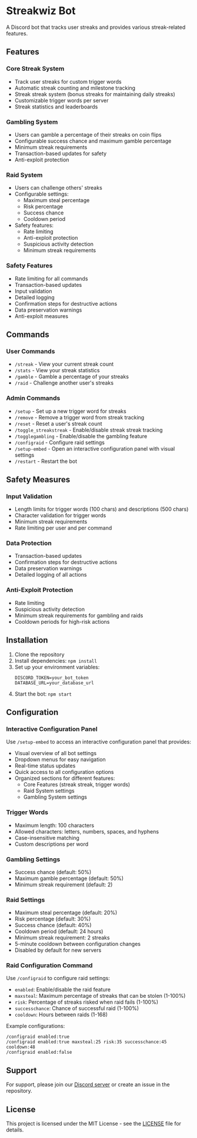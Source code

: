 # Streakwiz Bot

A Discord bot that tracks user streaks and provides various streak-related features.

## Features

### Core Streak System
- Track user streaks for custom trigger words
- Automatic streak counting and milestone tracking
- Streak streak system (bonus streaks for maintaining daily streaks)
- Customizable trigger words per server
- Streak statistics and leaderboards

### Gambling System
- Users can gamble a percentage of their streaks on coin flips
- Configurable success chance and maximum gamble percentage
- Minimum streak requirements
- Transaction-based updates for safety
- Anti-exploit protection

### Raid System
- Users can challenge others' streaks
- Configurable settings:
  - Maximum steal percentage
  - Risk percentage
  - Success chance
  - Cooldown period
- Safety features:
  - Rate limiting
  - Anti-exploit protection
  - Suspicious activity detection
  - Minimum streak requirements

### Safety Features
- Rate limiting for all commands
- Transaction-based updates
- Input validation
- Detailed logging
- Confirmation steps for destructive actions
- Data preservation warnings
- Anti-exploit measures

## Commands

### User Commands
- `/streak` - View your current streak count
- `/stats` - View your streak statistics
- `/gamble` - Gamble a percentage of your streaks
- `/raid` - Challenge another user's streaks

### Admin Commands
- `/setup` - Set up a new trigger word for streaks
- `/remove` - Remove a trigger word from streak tracking
- `/reset` - Reset a user's streak count
- `/toggle_streakstreak` - Enable/disable streak streak tracking
- `/togglegambling` - Enable/disable the gambling feature
- `/configraid` - Configure raid settings
- `/setup-embed` - Open an interactive configuration panel with visual settings
- `/restart` - Restart the bot

## Safety Measures

### Input Validation
- Length limits for trigger words (100 chars) and descriptions (500 chars)
- Character validation for trigger words
- Minimum streak requirements
- Rate limiting per user and per command

### Data Protection
- Transaction-based updates
- Confirmation steps for destructive actions
- Data preservation warnings
- Detailed logging of all actions

### Anti-Exploit Protection
- Rate limiting
- Suspicious activity detection
- Minimum streak requirements for gambling and raids
- Cooldown periods for high-risk actions

## Installation

1. Clone the repository
2. Install dependencies: `npm install`
3. Set up your environment variables:
   ```
   DISCORD_TOKEN=your_bot_token
   DATABASE_URL=your_database_url
   ```
4. Start the bot: `npm start`

## Configuration

### Interactive Configuration Panel
Use `/setup-embed` to access an interactive configuration panel that provides:
- Visual overview of all bot settings
- Dropdown menus for easy navigation
- Real-time status updates
- Quick access to all configuration options
- Organized sections for different features:
  - Core Features (streak streak, trigger words)
  - Raid System settings
  - Gambling System settings

### Trigger Words
- Maximum length: 100 characters
- Allowed characters: letters, numbers, spaces, and hyphens
- Case-insensitive matching
- Custom descriptions per word

### Gambling Settings
- Success chance (default: 50%)
- Maximum gamble percentage (default: 50%)
- Minimum streak requirement (default: 2)

### Raid Settings
- Maximum steal percentage (default: 20%)
- Risk percentage (default: 30%)
- Success chance (default: 40%)
- Cooldown period (default: 24 hours)
- Minimum streak requirement: 2 streaks
- 5-minute cooldown between configuration changes
- Disabled by default for new servers

### Raid Configuration Command
Use `/configraid` to configure raid settings:
- `enabled`: Enable/disable the raid feature
- `maxsteal`: Maximum percentage of streaks that can be stolen (1-100%)
- `risk`: Percentage of streaks risked when raid fails (1-100%)
- `successchance`: Chance of successful raid (1-100%)
- `cooldown`: Hours between raids (1-168)

Example configurations:
```
/configraid enabled:true
/configraid enabled:true maxsteal:25 risk:35 successchance:45 cooldown:48
/configraid enabled:false
```

## Support

For support, please join our [Discord server](https://discord.gg/your-invite) or create an issue in the repository.

## License

This project is licensed under the MIT License - see the [LICENSE](LICENSE) file for details.
